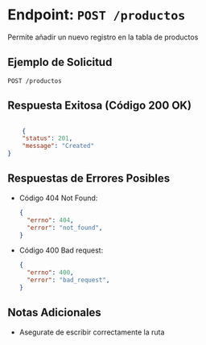 # Endpoint: `POST /productos`

Permite añadir un nuevo registro en la tabla de productos
## Ejemplo de Solicitud
```http
POST /productos
```

## Respuesta Exitosa (Código 200 OK)
```json

    {
    "status": 201,
    "message": "Created"
}
```

## Respuestas de Errores Posibles
- Código 404 Not Found:

  ```json
  {
    "errno": 404,
    "error": "not_found",
  }
  ```

- Código 400 Bad request:
  ```json
  {
    "errno": 400,
    "error": "bad_request",
  }
  ``` 

## Notas Adicionales

- Asegurate de escribir correctamente la ruta
